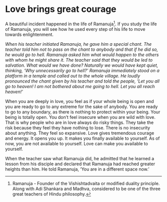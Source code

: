 # Love brings great courage

A beautiful incident happened in the life
of Ramanuja[^1]. If you study the life of
Ramanuja, you will see how he used every
step of his life to move towards
enlightenment.

_When his teacher initiated Ramanuja,
he gave him a special chant. The
teacher told him not to pass on the
chant to anybody and that if he did so,
he would go to hell. Ramanuja asked
him what would happen to the others
with whom he might share it. The
teacher said that they would be led to
salvation. What would we have done? Naturally
we would have kept quiet, thinking,
‘Why unnecessarily go to hell?’
Ramanuja immediately stood on a
platform in a temple and called out to
the whole village. He loudly pronounced
the chant given by his teacher and told
the people, ‘Let you all go to heaven! I
am not bothered about me going to hell.
Let you all reach heaven!’_

When you are deeply in love, you feel as if
your whole being is open and you are ready
to go to any extreme for the sake of
anybody. You are ready to go to any
boundary, as there is nothing to protect
within your being. Your being is totally
open. You don’t feel insecure when you
are wild with love. That is why people who
are in love always do risky things. They
take the risk because they feel they have
nothing to lose. There is no insecurity
about anything. They feel so expansive.
Love gives tremendous courage and
energy. It opens you up. It makes you
finally available to yourself. As of now, you
are not available to yourself. Love can
make you available to yourself.

When the teacher saw what Ramanuja did,
he admitted that he learned a lesson from
his disciple and declared that Ramanuja
had reached greater heights than him. He
told Ramanuja, ‘You are in a different space
now.’

[^1]:Ramanuja - Founder of the Vishishtadvaita or modified duality principle. Along with Adi Shankara and
Madhva, considered to be one of the three great teachers of Hindu philosophy.
